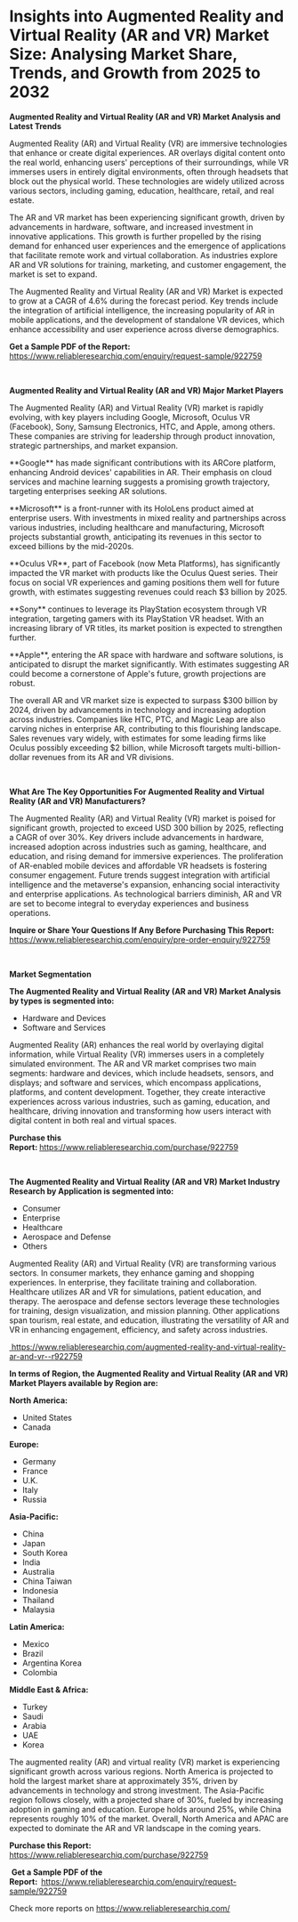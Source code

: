 <p><h1>Insights into Augmented Reality and Virtual Reality (AR and VR) Market Size: Analysing Market Share, Trends, and Growth from 2025 to 2032</h1></p><p><strong>Augmented Reality and Virtual Reality (AR and VR) Market Analysis and Latest Trends</strong></p>
<p><p>Augmented Reality (AR) and Virtual Reality (VR) are immersive technologies that enhance or create digital experiences. AR overlays digital content onto the real world, enhancing users' perceptions of their surroundings, while VR immerses users in entirely digital environments, often through headsets that block out the physical world. These technologies are widely utilized across various sectors, including gaming, education, healthcare, retail, and real estate.</p><p>The AR and VR market has been experiencing significant growth, driven by advancements in hardware, software, and increased investment in innovative applications. This growth is further propelled by the rising demand for enhanced user experiences and the emergence of applications that facilitate remote work and virtual collaboration. As industries explore AR and VR solutions for training, marketing, and customer engagement, the market is set to expand.</p><p>The Augmented Reality and Virtual Reality (AR and VR) Market is expected to grow at a CAGR of 4.6% during the forecast period. Key trends include the integration of artificial intelligence, the increasing popularity of AR in mobile applications, and the development of standalone VR devices, which enhance accessibility and user experience across diverse demographics.</p></p>
<p><strong>Get a Sample PDF of the Report:&nbsp;</strong> <a href="https://www.reliableresearchiq.com/enquiry/request-sample/922759?utm_campaign=3103&utm_medium=2&utm_source=Github&utm_content=ia&utm_term=11032025&utm_id=augmented-reality-and-virtual-reality-ar-and-vr">https://www.reliableresearchiq.com/enquiry/request-sample/922759</a></p>
<p>&nbsp;</p>
<p><strong>Augmented Reality and Virtual Reality (AR and VR) Major Market Players</strong></p>
<p><p>The Augmented Reality (AR) and Virtual Reality (VR) market is rapidly evolving, with key players including Google, Microsoft, Oculus VR (Facebook), Sony, Samsung Electronics, HTC, and Apple, among others. These companies are striving for leadership through product innovation, strategic partnerships, and market expansion.</p><p>**Google** has made significant contributions with its ARCore platform, enhancing Android devices' capabilities in AR. Their emphasis on cloud services and machine learning suggests a promising growth trajectory, targeting enterprises seeking AR solutions.</p><p>**Microsoft** is a front-runner with its HoloLens product aimed at enterprise users. With investments in mixed reality and partnerships across various industries, including healthcare and manufacturing, Microsoft projects substantial growth, anticipating its revenues in this sector to exceed billions by the mid-2020s.</p><p>**Oculus VR**, part of Facebook (now Meta Platforms), has significantly impacted the VR market with products like the Oculus Quest series. Their focus on social VR experiences and gaming positions them well for future growth, with estimates suggesting revenues could reach $3 billion by 2025.</p><p>**Sony** continues to leverage its PlayStation ecosystem through VR integration, targeting gamers with its PlayStation VR headset. With an increasing library of VR titles, its market position is expected to strengthen further.</p><p>**Apple**, entering the AR space with hardware and software solutions, is anticipated to disrupt the market significantly. With estimates suggesting AR could become a cornerstone of Apple's future, growth projections are robust.</p><p>The overall AR and VR market size is expected to surpass $300 billion by 2024, driven by advancements in technology and increasing adoption across industries. Companies like HTC, PTC, and Magic Leap are also carving niches in enterprise AR, contributing to this flourishing landscape. Sales revenues vary widely, with estimates for some leading firms like Oculus possibly exceeding $2 billion, while Microsoft targets multi-billion-dollar revenues from its AR and VR divisions.</p></p>
<p>&nbsp;</p>
<p><strong>What Are The Key Opportunities For Augmented Reality and Virtual Reality (AR and VR) Manufacturers?</strong></p>
<p><p>The Augmented Reality (AR) and Virtual Reality (VR) market is poised for significant growth, projected to exceed USD 300 billion by 2025, reflecting a CAGR of over 30%. Key drivers include advancements in hardware, increased adoption across industries such as gaming, healthcare, and education, and rising demand for immersive experiences. The proliferation of AR-enabled mobile devices and affordable VR headsets is fostering consumer engagement. Future trends suggest integration with artificial intelligence and the metaverse's expansion, enhancing social interactivity and enterprise applications. As technological barriers diminish, AR and VR are set to become integral to everyday experiences and business operations.</p></p>
<p><strong>Inquire or Share Your Questions If Any Before Purchasing This Report:</strong> <a href="https://www.reliableresearchiq.com/enquiry/pre-order-enquiry/922759?utm_campaign=3103&utm_medium=2&utm_source=Github&utm_content=ia&utm_term=11032025&utm_id=augmented-reality-and-virtual-reality-ar-and-vr">https://www.reliableresearchiq.com/enquiry/pre-order-enquiry/922759</a></p>
<p>&nbsp;</p>
<p><strong>Market Segmentation</strong></p>
<p><strong>The Augmented Reality and Virtual Reality (AR and VR) Market Analysis by types is segmented into:</strong></p>
<p><ul><li>Hardware and Devices</li><li>Software and Services</li></ul></p>
<p><p>Augmented Reality (AR) enhances the real world by overlaying digital information, while Virtual Reality (VR) immerses users in a completely simulated environment. The AR and VR market comprises two main segments: hardware and devices, which include headsets, sensors, and displays; and software and services, which encompass applications, platforms, and content development. Together, they create interactive experiences across various industries, such as gaming, education, and healthcare, driving innovation and transforming how users interact with digital content in both real and virtual spaces.</p></p>
<p><strong>Purchase this Report:&nbsp;</strong><a href="https://www.reliableresearchiq.com/purchase/922759?utm_campaign=3103&utm_medium=2&utm_source=Github&utm_content=ia&utm_term=11032025&utm_id=augmented-reality-and-virtual-reality-ar-and-vr">https://www.reliableresearchiq.com/purchase/922759</a></p>
<p>&nbsp;</p>
<p><strong>The Augmented Reality and Virtual Reality (AR and VR) Market Industry Research by Application is segmented into:</strong></p>
<p><ul><li>Consumer</li><li>Enterprise</li><li>Healthcare</li><li>Aerospace and Defense</li><li>Others</li></ul></p>
<p><p>Augmented Reality (AR) and Virtual Reality (VR) are transforming various sectors. In consumer markets, they enhance gaming and shopping experiences. In enterprise, they facilitate training and collaboration. Healthcare utilizes AR and VR for simulations, patient education, and therapy. The aerospace and defense sectors leverage these technologies for training, design visualization, and mission planning. Other applications span tourism, real estate, and education, illustrating the versatility of AR and VR in enhancing engagement, efficiency, and safety across industries.</p></p>
<p><a href="https://www.reliableresearchiq.com/augmented-reality-and-virtual-reality-ar-and-vr--r922759?utm_campaign=3103&utm_medium=2&utm_source=Github&utm_content=ia&utm_term=11032025&utm_id=augmented-reality-and-virtual-reality-ar-and-vr">&nbsp;https://www.reliableresearchiq.com/augmented-reality-and-virtual-reality-ar-and-vr--r922759</a></p>
<p><strong>In terms of Region, the Augmented Reality and Virtual Reality (AR and VR) Market Players available by Region are:</strong></p>
<p>
    <p> <strong> North America: </strong>
        <ul>
            <li>United States</li>
            <li>Canada</li>
        </ul>
        </p> 
    <p> <strong> Europe: </strong>
        <ul>
            <li>Germany</li>
            <li>France</li>
            <li>U.K.</li>
            <li>Italy</li>
            <li>Russia</li>
        </ul>
        </p> 
    <p> <strong> Asia-Pacific: </strong>
        <ul>
            <li>China</li>
            <li>Japan</li>
            <li>South Korea</li>
            <li>India</li>
            <li>Australia</li>
            <li>China Taiwan</li>
            <li>Indonesia</li>
            <li>Thailand</li>
            <li>Malaysia</li>
        </ul>
        </p> 
    <p> <strong> Latin America: </strong>
        <ul>
            <li>Mexico</li>
            <li>Brazil</li>
            <li>Argentina Korea</li>
            <li>Colombia</li>
        </ul>
        </p> 
    <p> <strong> Middle East & Africa: </strong>
        <ul>
            <li>Turkey</li>
            <li>Saudi</li>
            <li>Arabia</li>
            <li>UAE</li>
            <li>Korea</li>
        </ul>
    </p>
    </p>
<p><p>The augmented reality (AR) and virtual reality (VR) market is experiencing significant growth across various regions. North America is projected to hold the largest market share at approximately 35%, driven by advancements in technology and strong investment. The Asia-Pacific region follows closely, with a projected share of 30%, fueled by increasing adoption in gaming and education. Europe holds around 25%, while China represents roughly 10% of the market. Overall, North America and APAC are expected to dominate the AR and VR landscape in the coming years.</p></p>
<p><strong>Purchase this Report: </strong><a href="https://www.reliableresearchiq.com/purchase/922759?utm_campaign=3103&utm_medium=2&utm_source=Github&utm_content=ia&utm_term=11032025&utm_id=augmented-reality-and-virtual-reality-ar-and-vr">https://www.reliableresearchiq.com/purchase/922759</a></p>
<p>&nbsp;<strong>Get a Sample PDF of the Report:&nbsp;&nbsp;</strong><a href="https://www.reliableresearchiq.com/enquiry/request-sample/922759?utm_campaign=3103&utm_medium=2&utm_source=Github&utm_content=ia&utm_term=11032025&utm_id=augmented-reality-and-virtual-reality-ar-and-vr">https://www.reliableresearchiq.com/enquiry/request-sample/922759</a></p>
<p><strong></strong></p>
<p>Check more reports on <a href="https://www.reliableresearchiq.com/?utm_campaign=3103&utm_medium=2&utm_source=Github&utm_content=ia&utm_term=11032025&utm_id=augmented-reality-and-virtual-reality-ar-and-vr">https://www.reliableresearchiq.com/</a></p>